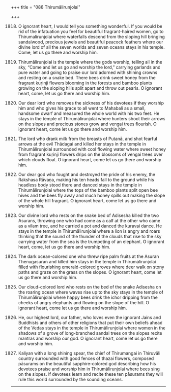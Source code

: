+++
title = "088 Thirumālirunjolai"

+++

1818. O ignorant heart,
      I would tell you something wonderful.
      If you would be rid of the infatuation you feel
      for beautiful fragrant-haired women,
      go to Thirumalirunjolai where waterfalls descend from the sloping hill
      bringing sandalwood, precious jewels and beautiful peacock feathers
      where our divine lord of all the seven worlds and seven oceans stays in his temple.
      Come, let us go there and worship him.

1819. Thirumālirunjolai is the temple where the gods worship,
      telling all in the sky, “Come and let us go and worship the lord,”
      carrying garlands and pure water and going to praise our lord
      adorned with shining crowns and resting on a snake bed.
      There bees drink sweet honey
      from the fragrant kuṛinji flowers blooming in the forests
      and bamboo plants growing on the sloping hills
      split apart and throw out pearls.
      O ignorant heart, come, let us go there and worship him.

1820. Our dear lord who removes the sickness of his devotees
      if they worship him and who gives his grace to all
      went to Mahabali as a small, handsome dwarf
      and measured the whole world with his two feet.
      He stays in the temple of Thirumālirunjolai
      where hunters shoot their arrows on the slopes
      and precious stones grow and vengai trees flourish.
      O ignorant heart, come let us go there and worship him.

1821. The lord who drank milk from the breasts of Putanā,
      and shot fearful arrows at the evil Thādagai and killed her
      stays in the temple in Thirumālirunjolai
      surrounded with cool flowing water
      where sweet honey from fragrant kuṛinji flowers
      drips on the blossoms of vengai trees over which clouds float.
      O ignorant heart, come let us go there and worship him.

1822. Our dear god who fought and destroyed
      the pride of his enemy, the Rakshasa Rāvaṇa,
      making his ten heads fall to the ground
      while his headless body stood there and danced
      stays in the temple in Thirumālirunjolai
      where the tops of the bamboo plants split open bee hives
      and the bees fly away and much honey spills out
      making the slope of the whole hill fragrant.
      O ignorant heart, come let us go there and worship him.

1823. Our divine lord who rests on the snake bed of Adisesha
      killed the two Asurans, throwing one who had come as a calf
      at the other who came as a vilam tree,
      and he carried a pot and danced the kuravai dance.
      He stays in the temple in Thirumālirunjolai
      where a lion is angry and roars
      thinking that the sound of the thunder of the clouds
      that rise to the sky carrying water from the sea is the trumpeting of an elephant.
      O ignorant heart, come, let us go there and worship him.

1824. The dark ocean-colored one
      who threw ripe palm fruits at the Asuran Thenugasuran and killed him
      stays in the temple in Thirumālirunjolai
      filled with flourishing emerald-colored groves where deer walk on stony paths
      and graze on the grass on the slopes.
      O ignorant heart, come let us go there and worship him.

1825. Our cloud-colored lord who rests on the bed of the snake Adisesha
      on the roaring ocean where waves rise up to the sky
      stays in the temple of Thirumālirunjolai
      where happy bees drink the ichor
      dripping from the cheeks of angry elephants
      and flowing on the slope of the hill.
      O ignorant heart, come let us go there and worship him.

1826. He, our highest lord, our father,
      who loves even the ignorant Jains and Buddhists
      and others of other religions
      that put their own beliefs ahead of the Vedas
      stays in the temple in Thirumālirunjolai
      where women in the shadows of a grove
      of long-branched sandal trees on the slopes
      recite mantras and worship our god.
      O ignorant heart, come let us go there and worship him.

1827. Kaliyan with a long shining spear,
      the chief of Thirumangai in Thiruvāli country
      surrounded with good fences of thazai flowers,
      composed pāsurams on the beautiful sapphire-colored god
      describing how his devotees praise and worship him
      in Thirumālirunjolai where bees sing on the slopes.
      If devotees learn and recite these ten pāsurams
      they will rule this world surrounded by the sounding oceans.
-------------
